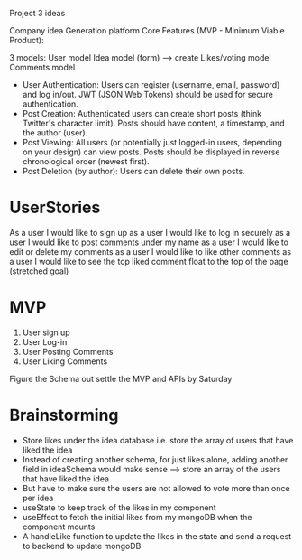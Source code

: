 Project 3 ideas

Company idea Generation platform
Core Features (MVP - Minimum Viable Product):

3 models:
User model
Idea model (form) —> create
Likes/voting model
Comments model

* User Authentication: Users can register (username, email, password) and log in/out.  JWT (JSON Web Tokens) should be used for secure authentication.   
* Post Creation: Authenticated users can create short posts (think Twitter's character limit). Posts should have content, a timestamp, and the author (user).
* Post Viewing: All users (or potentially  just logged-in users, depending on your design) can view posts. Posts should be displayed in reverse chronological order (newest first).
* Post Deletion (by author): Users can delete their own posts.

# UserStories 
As a user I would like to sign up 
as a user I would like to log in securely
as a user I would like to post comments under my name
as a user I would like to edit or delete my comments
as a user I would like to like other comments 
as a user I would like to see the top liked comment float to the top of the page (stretched goal)


# MVP
1. User sign up
2. User Log-in
3. User Posting Comments
4. User Liking Comments

Figure the Schema out settle the MVP and APIs by Saturday

# Brainstorming

- Store likes under the idea database i.e. store the array of users that have liked the idea
- Instead of creating another schema, for just likes alone, adding another field in ideaSchema would make sense —>  store an array of the users that have liked the idea 
- But have to make sure the users are not allowed to vote more than once per idea
- useState to keep track of the likes in my component
- useEffect to fetch the initial likes from my mongoDB when the component mounts
- A handleLike function to update the likes in the state and send a request to backend to update mongoDB
